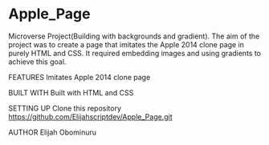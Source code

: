 # Apple_Page
Microverse Project(Building with backgrounds and gradient). The aim of the project was to create a page that imitates the Apple 2014 clone page in purely HTML and CSS. It required embedding images and using gradients to achieve this goal.

FEATURES
Imitates Apple 2014 clone page

BUILT WITH
Built with HTML and CSS

SETTING UP
Clone this repository https://github.com/Elijahscriptdev/Apple_Page.git

AUTHOR
Elijah Obominuru
